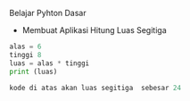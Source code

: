 Belajar Pyhton Dasar
* Membuat Aplikasi  Hitung Luas Segitiga


```python
alas = 6
tinggi 8
luas = alas * tinggi
print (luas)
```


```python
kode di atas akan luas segitiga  sebesar 24
```
